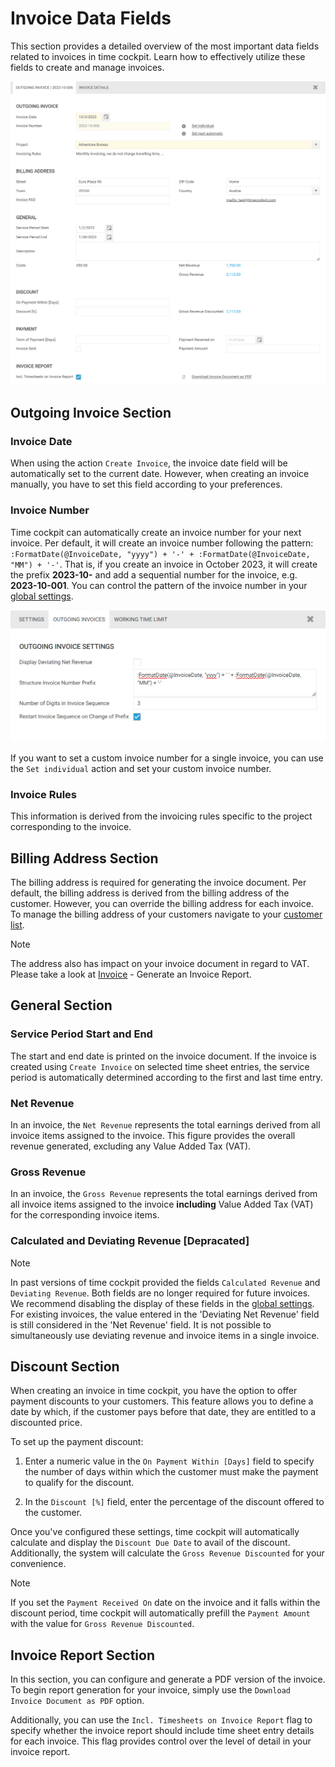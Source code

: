 # Invoice Data Fields

This section provides a detailed overview of the most important data fields related to invoices in time cockpit. Learn how to effectively utilize these fields to create and manage invoices.

![Invoice](images/invoice.png "Invoice")

## Outgoing Invoice Section

### Invoice Date
When using the action `Create Invoice`, the invoice date field will be automatically set to the current date. However, when creating an invoice manually, you have to set this field according to your preferences.

### Invoice Number
Time cockpit can automatically create an invoice number for your next invoice. Per default, it will create an invoice number following the pattern: `:FormatDate(@InvoiceDate, "yyyy") + '-' + :FormatDate(@InvoiceDate, "MM") + '-'`. That is, if you create an invoice in October 2023, it will create the prefix **2023-10-** and add a sequential number for the invoice, e.g. **2023-10-001**. You can control the pattern of the invoice number in your [global settings](https://web.timecockpit.com/app/lists/entity/APP_GlobalSettings). 

![Invoice](images/global-settings-invoice-number.png "Invoice")

If you want to set a custom invoice number for a single invoice, you can use the `Set individual` action and set your custom invoice number. 

### Invoice Rules
This information is derived from the invoicing rules specific to the project corresponding to the invoice.

## Billing Address Section

The billing address is required for generating the invoice document. Per default, the billing address is derived from the billing address of the customer. However, you can override the billing address for each invoice. To manage the billing address of your customers navigate to your [customer list](https://web.timecockpit.com/app/lists/entity/APP_Customer).

>[!NOTE]
The address also has impact on your invoice document in regard to VAT. Please take a look at [Invoice](~/doc/project-time-tracking/billing.md) - Generate an Invoice Report.

## General Section

### Service Period Start and End

The start and end date is printed on the invoice document. If the invoice is created using `Create Invoice` on selected time sheet entries, the service period is automatically determined according to the first and last time entry.

### Net Revenue

In an invoice, the `Net Revenue` represents the total earnings derived from all invoice items assigned to the invoice. This figure provides the overall revenue generated, excluding any Value Added Tax (VAT). 

### Gross Revenue

In an invoice, the `Gross Revenue` represents the total earnings derived from all invoice items assigned to the invoice **including** Value Added Tax (VAT) for the corresponding invoice items.

### Calculated and Deviating Revenue [Depracated]

> [!NOTE]
In past versions of time cockpit provided the fields `Calculated Revenue` and `Deviating Revenue`. Both fields are no longer required for future invoices. We recommend disabling the display of these fields in the [global settings](https://web.timecockpit.com/app/lists/entity/APP_GlobalSettings). For existing invoices, the value entered in the 'Deviating Net Revenue' field is still considered in the 'Net Revenue' field. It is not possible to simultaneously use deviating revenue and invoice items in a single invoice.

## Discount Section

When creating an invoice in time cockpit, you have the option to offer payment discounts to your customers. This feature allows you to define a date by which, if the customer pays before that date, they are entitled to a discounted price.

To set up the payment discount:

1. Enter a numeric value in the `On Payment Within [Days]` field to specify the number of days within which the customer must make the payment to qualify for the discount.

2. In the `Discount [%]` field, enter the percentage of the discount offered to the customer.

Once you've configured these settings, time cockpit will automatically calculate and display the `Discount Due Date` to avail of the discount. Additionally, the system will calculate the `Gross Revenue Discounted` for your convenience.

>[!NOTE]
If you set the `Payment Received On` date on the invoice and it falls within the discount period, time cockpit will automatically prefill the `Payment Amount` with the value for `Gross Revenue Discounted`.

## Invoice Report Section

In this section, you can configure and generate a PDF version of the invoice. To begin report generation for your invoice, simply use the `Download Invoice Document as PDF` option.

Additionally, you can use the `Incl. Timesheets on Invoice Report` flag to specify whether the invoice report should include time sheet entry details for each invoice. This flag provides control over the level of detail in your invoice report.
